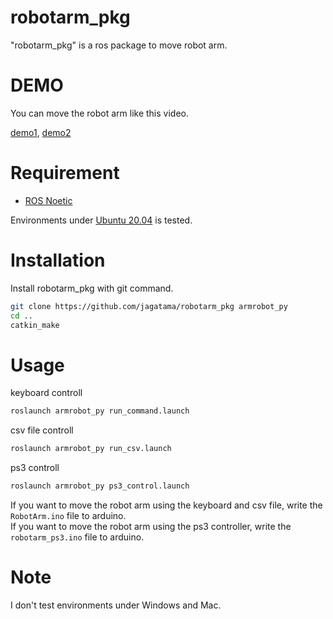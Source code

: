 # robotarm_pkg

"robotarm_pkg" is a ros package to move robot arm.

# DEMO
 
You can move the robot arm like this video.

[demo1](https://www.youtube.com/watch?v=fsXm2Fhp12A), 
[demo2](https://www.youtube.com/watch?v=fUrJpv8W9eo&t=7s)
 
# Requirement
 
* [ROS Noetic](http://wiki.ros.org/noetic/Installation/Ubuntu)
 
Environments under [Ubuntu 20.04](https://ubuntu.com/download/desktop) is tested.
 
# Installation
 
Install robotarm_pkg with git command.
 
```bash
git clone https://github.com/jagatama/robotarm_pkg armrobot_py
cd ..
catkin_make
```
 
# Usage

 keyboard controll

```bash
roslaunch armrobot_py run_command.launch
```

csv file controll

```bash
roslaunch armrobot_py run_csv.launch
```

ps3 controll

```bash
roslaunch armrobot_py ps3_control.launch
```

If you want to move the robot arm using the keyboard and csv file, write the `RobotArm.ino` file to arduino.  
If you want to move the robot arm using the ps3 controller, write the `robotarm_ps3.ino` file to arduino. 

# Note
 
I don't test environments under Windows and Mac.

